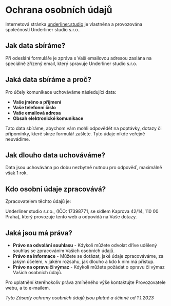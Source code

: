 ---
---

# Ochrana osobních údajů

Internetová stránka [underliner.studio](https://underliner.studio) je vlastněna a provozována společností Underliner studio s.r.o..

## Jak data sbíráme?

Při odeslání formuláře je zpráva s Vaší emailovou adresou zaslána na speciálně zřízený email, který spravuje Underliner studio s.r.o.

## Jaká data sbíráme a proč?

Pro účely komunikace uchováváme následující data:

- **Vaše jméno a příjmení**
- **Vaše telefonní číslo**
- **Vaše emailová adresa**
- **Obsah elektronické komunikace**

Tato data sbíráme, abychom vám mohli odpovědět na poptávky, dotazy či připomínky, které skrze formulář zašlete. Tyto údaje nikde veřejně neuvádíme.

## Jak dlouho data uchováváme?

Data jsou uchovávána po dobu nezbytně nutnou pro odpověď, maximálně však 1 rok.

## Kdo osobní údaje zpracovává?

Zpracovatelem těchto údajů je:

Underliner studio s.r.o., (IČO: 17398771, se sídlem Kaprova 42/14, 110 00 Praha), který provozuje tento web a odpovídá na Vaše dotazy.

## Jaká jsou má práva?

- **Právo na odvolání souhlasu** - Kdykoli můžete odvolat dříve udělený souhlas se zpracováním Vašich osobních údajů.
- **Právo na informace** - Můžete se dotázat, jaké údaje zpracováváme, za jakým účelem, v jakém rozsahu, jak dlouho a kdo k nim má přístup.
- **Právo na opravu či výmaz** - Kdykoli můžete požádat o opravu či výmaz Vašich osobních údajů.

Pro uplatnění kteréhokoliv práva zmíněného výše kontaktujte Provozovatele webu, a to e-mailem.

_Tyto Zásady ochrany osobních údajů jsou platné a účinné od 1.1.2023_
